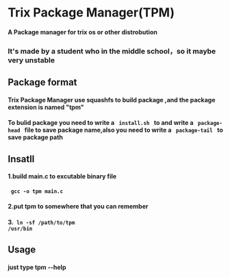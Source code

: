 # Trix Package Manager(TPM)

#### A Package manager for trix os or other distrobution
### It's made by a student who in the middle school，so it maybe very unstable 

## Package format
#### Trix Package Manager use squashfs to build package ,and the package extension is named "tpm"
#### To bulid package you need to write a <code> install.sh </code> to and write a <code> package-head </code> file to save package name,also you need to write a <code> package-tail </code> to save package path

## Insatll 
#### 1.build main.c to excutable binary file 
####   <code> gcc -o tpm main.c </code>
#### 2.put tpm to somewhere that you can remember
#### 3.<code> ln -sf /path/to/tpm /usr/bin </code>

## Usage
#### just type tpm --help
